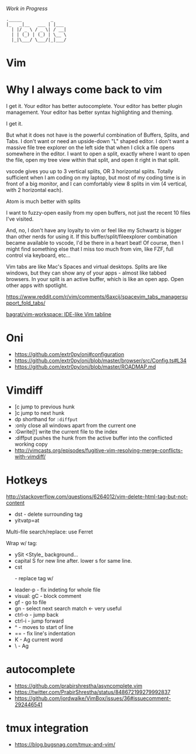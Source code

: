 _Work in Progress_

```
._____           _     
|_   _|__   ___ | |___
  | |/ _ \ / _ \| / __|
  | | (_) | (_) | \__ \
  |_|\___/ \___/|_|___/
```

# Vim

# Why I always come back to vim
I get it. Your editor has better autocomplete. Your editor has better plugin management. Your editor has better syntax highlighting and theming.

I get it.

But what it does not have is the powerful combination of Buffers, Splits, and Tabs. I don't want or need an upside-down "L" shaped editor. I don't want a massive file tree explorer on the left side that when I click a file opens somewhere in the editor. I want to open a split, exactly where I want to open the file, open my tree view within that split, and open it right in that split.

vscode gives you up to 3 vertical splits, OR 3 horizontal splits. Totally sufficient when I am coding on my laptop, but most of my coding time is in front of a big monitor, and I can comfortably view 8 splits in vim (4 vertical, with 2 horizontal each).

Atom is much better with splits

I want to fuzzy-open easily from my open buffers, not just the recent 10 files I've visited.

And, no, I don't have any loyalty to vim or feel like my Schwartz is bigger than other nerds for using it. If this buffer/split/fileexplorer combination became available to vscode, I'd be there in a heart beat! Of course, then I might find something else that I miss too much from vim, like FZF, full control via keyboard, etc...


Vim tabs are like Mac's Spaces and virtual desktops. Splits are like windows, but they can show any of your apps - almost like tabbed browsers. In your split is an active buffer, which is like an open app. Open other apps with spotlight.

https://www.reddit.com/r/vim/comments/6axcij/spacevim_tabs_managersupport_fold_tabs/

[bagrat/vim-workspace: IDE-like Vim tabline](https://github.com/bagrat/vim-workspace)

# Oni
- https://github.com/extr0py/oni#configuration
- https://github.com/extr0py/oni/blob/master/browser/src/Config.ts#L34
- https://github.com/extr0py/oni/blob/master/ROADMAP.md

# Vimdiff
- [c	jump to previous hunk
- ]c	jump to next hunk
- dp	shorthand for `:diffput`
- :only	close all windows apart from the current one
- :Gwrite[!]	write the current file to the index
- :diffput pushes the hunk from the active buffer into the conflicted working copy
- http://vimcasts.org/episodes/fugitive-vim-resolving-merge-conflicts-with-vimdiff/

# Hotkeys
http://stackoverflow.com/questions/6264012/vim-delete-html-tag-but-not-content
- dst - delete surrounding tag
- yitvatp=at

Multi-file search/replace: use Ferret

Wrap w/ tag:
- ySit <Style_ background... <enter>
- capital S for new line after. lower s for same line.
- cst<p> - replace tag w/ <p>
- leader-p - fix indeting for whole file
- visual: gC - block comment
- gf - go to file
- gn - select next search match <- very useful
- ctrl-o - jump back
- ctrl-i - jump forward
- ^ - moves to start of line
- == - fix line's indentation
- K - Ag current word
- \ - Ag

# autocomplete
- https://github.com/prabirshrestha/asyncomplete.vim
- https://twitter.com/PrabirShrestha/status/848672199279992837
- https://github.com/jordwalke/VimBox/issues/36#issuecomment-292446541

# tmux integration
- https://blog.bugsnag.com/tmux-and-vim/
